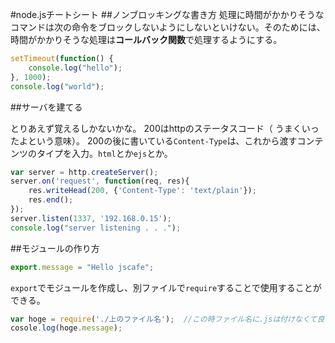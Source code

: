 #node.jsチートシート
##ノンブロッキングな書き方
処理に時間がかかりそうなコマンドは次の命令をブロックしないようにしないといけない。そのためには、時間がかかりそうな処理は**コールバック関数**で処理するようにする。

```javascript
setTimeout(function() {
	console.log("hello");
}, 1000);
console.log("world");
```

##サーバを建てる

とりあえず覚えるしかないかな。
200はhttpのステータスコード（
うまくいったよという意味）。
200の後に書いている`Content-Type`は、これから渡すコンテンツのタイプを入力。`html`とか`ejs`とか。

```javascript
var server = http.createServer();
server.on('request', function(req, res){
	res.writeHead(200, {'Content-Type': 'text/plain'});
	res.end();
});
server.listen(1337, '192.168.0.15');
console.log("server listening . . .");
```



##モジュールの作り方

```javascript
export.message = "Hello jscafe";
```

`export`でモジュールを作成し、別ファイルで`require`することで使用することができる。


```javascript
var hoge = require('./上のファイル名');  //この時ファイル名に.jsは付けなくて良い。
cosole.log(hoge.message);  
```



